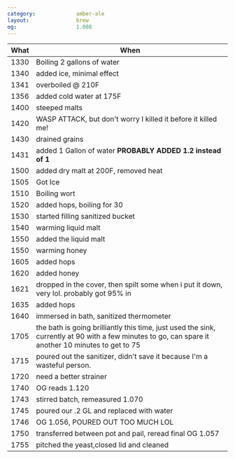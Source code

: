 ```yaml
---
category:             amber-ale
layout:               brew
og:                   1.008
---
```


What|When
----|----
1330|Boiling 2 gallons of water
1340|added ice, minimal effect
1341|overboiled @ 210F
1356|added cold water at 175F
1400|steeped malts
1420|WASP ATTACK, but don't worry I killed it before it killed me!
1430|drained grains
1431|added 1 Gallon of water **PROBABLY ADDED 1.2 instead of 1**
1500|added dry malt at 200F, removed heat 
1505|Got Ice
1510|Boiling wort
1520|added hops, boiling for 30
1530|started filling sanitized bucket
1540|warming liquid malt
1550|added the liquid malt
1550|warming honey
1605|added hops
1620|added honey
1621|dropped in the cover, then spilt some when i put it down, very lol. probably got 95% in
1635|added hops
1640|immersed in bath, sanitized thermometer
1705|the bath is going brilliantly this time, just used the sink, currently at 90 with a few minutes to go, can spare it another 10 minutes to get to 75
1715|poured out the sanitizer, didn't save it because I'm a wasteful person.
1720|need a better strainer
1740|OG reads 1.120
1743|stirred batch, remeasured 1.070
1745|poured our .2 GL and replaced with water
1746|OG 1.056, POURED OUT TOO MUCH LOL
1750|transferred between pot and pail, reread final OG 1.057
1755|pitched the yeast,closed lid and cleaned
